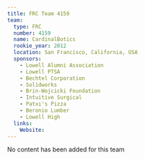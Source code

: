```yaml
---
title: FRC Team 4159
team:
  type: FRC
  number: 4159
  name: CardinalBotics
  rookie_year: 2012
  location: San Francisco, California, USA
  sponsors:
    - Lowell Alumni Association
    - Lowell PTSA
    - Bechtel Corporation
    - Solidworks
    - Brin-Wojcicki Foundation
    - Intuitive Surgical
    - Patxi's Pizza
    - Beronio Lumber
    - Lowell High
  links:
    Website: 
---
```

No content has been added for this team